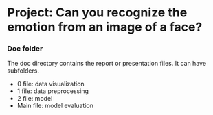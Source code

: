 # Project: Can you recognize the emotion from an image of a face?

### Doc folder

The doc directory contains the report or presentation files. It can have subfolders.  


+ 0 file: data visualization
+ 1 file: data preprocessing
+ 2 file: model
+ Main file: model evaluation
